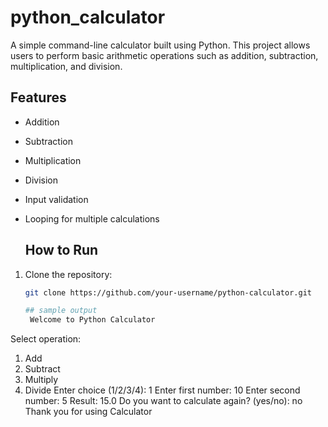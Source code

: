 # python_calculator

A simple command-line calculator built using Python. This project allows users to perform basic arithmetic operations such as addition, subtraction, multiplication, and division.

##  Features

- Addition
- Subtraction
- Multiplication
- Division
- Input validation
- Looping for multiple calculations

  ##  How to Run

1. Clone the repository:
   ```bash
   git clone https://github.com/your-username/python-calculator.git

   ## sample output
    Welcome to Python Calculator
Select operation:
1. Add 
2. Subtract 
3. Multiply 
4. Divide 
Enter choice (1/2/3/4): 1
Enter first number: 10
Enter second number: 5
Result: 15.0
Do you want to calculate again? (yes/no): no
Thank you for using Calculator
